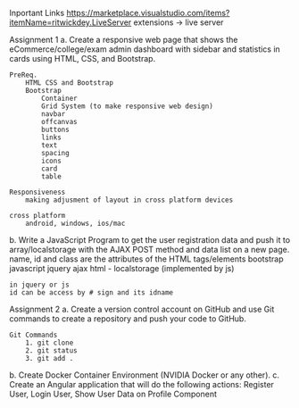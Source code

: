 Inportant Links
https://marketplace.visualstudio.com/items?itemName=ritwickdey.LiveServer
extensions -> live server

Assignment 1
a. Create a responsive web page that shows the eCommerce/college/exam admin dashboard with sidebar and statistics in cards using HTML, CSS, and Bootstrap.

    PreReq.
        HTML CSS and Bootstrap
        Bootstrap
            Container
            Grid System (to make responsive web design)
            navbar
            offcanvas
            buttons
            links
            text
            spacing
            icons
            card
            table

    Responsiveness
        making adjusment of layout in cross platform devices

    cross platform
        android, windows, ios/mac

b. Write a JavaScript Program to get the user registration data and push it to array/localstorage with the AJAX POST method and data list on a new page.
name, id and class are the attributes of the HTML tags/elements
bootstrap
javascript
jquery
ajax
html - localstorage (implemented by js)

    in jquery or js
    id can be access by # sign and its idname

Assignment 2
a. Create a version control account on GitHub and use Git commands to create a repository and push your code to GitHub.

    Git Commands
        1. git clone
        2. git status
        3. git add .
b. Create Docker Container Environment (NVIDIA Docker or any other).
c. Create an Angular application that will do the following actions:
Register User, Login User, Show User Data on Profile Component
